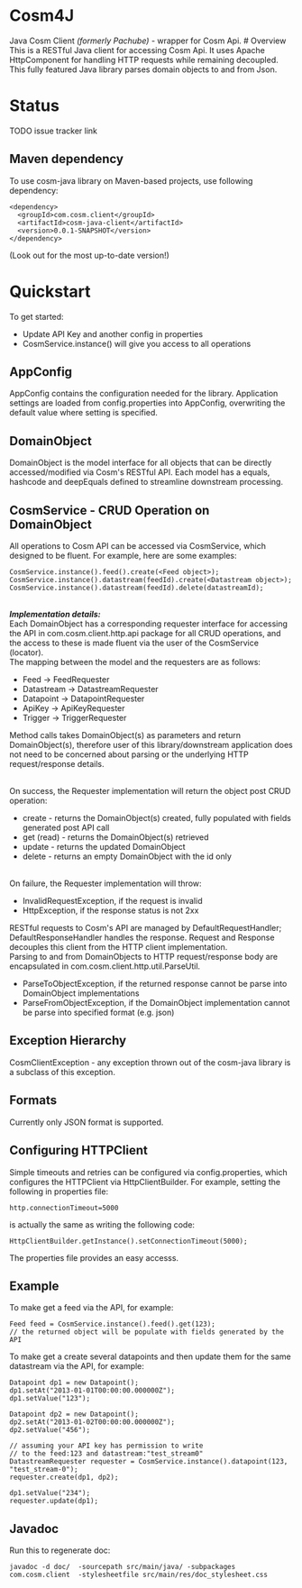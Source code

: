 Cosm4J
=========

<p>
Java Cosm Client <i>(formerly Pachube)</i> - wrapper for Cosm Api. 
# Overview
This is a RESTful Java client for accessing Cosm Api. It uses Apache HttpComponent for handling HTTP requests while remaining decoupled. This fully featured Java library parses domain objects to and from Json.

# Status

TODO issue tracker link

## Maven dependency

To use cosm-java library on Maven-based projects, use following dependency:

    <dependency>
      <groupId>com.cosm.client</groupId>
      <artifactId>cosm-java-client</artifactId>
      <version>0.0.1-SNAPSHOT</version>
    </dependency>

(Look out for the most up-to-date version!)

# Quickstart

To get started:
<ul>
<li>Update API Key and another config in properties</li>
<li>CosmService.instance() will give you access to all operations</li>
</ul>

## AppConfig

AppConfig contains the configuration needed for the library. 
Application settings are loaded from config.properties into AppConfig, overwriting the default value where setting is specified. 

## DomainObject

DomainObject is the model interface for all objects that can be directly accessed/modified via Cosm's RESTful API.
Each model has a equals, hashcode and deepEquals defined to streamline downstream processing.

## CosmService - CRUD Operation on DomainObject

All operations to Cosm API can be accessed via CosmService, which designed to be fluent. For example, here are some examples: 

	CosmService.instance().feed().create(<Feed object>); 
	CosmService.instance().datastream(feedId).create(<Datastream object>); 
	CosmService.instance().datastream(feedId).delete(datastreamId); 


<br/><b><i>Implementation details:</i></b><br/>
Each DomainObject has a corresponding requester interface for accessing the API in com.cosm.client.http.api package for all CRUD operations, and the access to these is made fluent via the user of the CosmService (locator).
<br/>The mapping between the model and the requesters are as follows:
<ul>
<li>Feed -> FeedRequester</li>
<li>Datastream -> DatastreamRequester</li>
<li>Datapoint -> DatapointRequester</li>
<li>ApiKey -> ApiKeyRequester</li>
<li>Trigger -> TriggerRequester</li>
</ul>
Method calls takes DomainObject(s) as parameters and return DomainObject(s), therefore user of this library/downstream application does not need to be concerned about parsing or the underlying HTTP request/response details.

<br/>On success, the Requester implementation will return the object post CRUD operation:
<ul>
<li>create - returns the DomainObject(s) created, fully populated with fields generated post API call</li>
<li>get (read) - returns the DomainObject(s) retrieved</li>
<li>update - returns the updated DomainObject</li>
<li>delete - returns an empty DomainObject with the id only</li>
</ul>

<br/>On failure, the Requester implementation will throw:
<ul>
<li>InvalidRequestException, if the request is invalid</li>
<li>HttpException, if the response status is not 2xx</li>
</ul> 

RESTful requests to Cosm's API are managed by DefaultRequestHandler; DefaultResponseHandler handles the response. Request and Response decouples this client from the HTTP client implementation.   
Parsing to and from DomainObjects to HTTP request/response body are encapsulated in com.cosm.client.http.util.ParseUtil. 
* ParseToObjectException, if the returned response cannot be parse into DomainObject implementations
* ParseFromObjectException, if the DomainObject implementation cannot be parse into specified format (e.g. json)

## Exception Hierarchy

CosmClientException - any exception thrown out of the cosm-java library is a subclass of this exception.

## Formats

Currently only JSON format is supported.

## Configuring HTTPClient

Simple timeouts and retries can be configured via config.properties, which configures the HTTPClient via HttpClientBuilder. 
For example, setting the following in properties file:

	http.connectionTimeout=5000 

is actually the same as writing the following code:

	HttpClientBuilder.getInstance().setConnectionTimeout(5000);
	
The properties file provides an easy accesss.
	
## Example

To make get a feed via the API, for example:

	Feed feed = CosmService.instance().feed().get(123);
	// the returned object will be populate with fields generated by the API

To make get a create several datapoints and then update them for the same datastream via the API, for example:

	Datapoint dp1 = new Datapoint();
	dp1.setAt("2013-01-01T00:00:00.000000Z");
	dp1.setValue("123");

	Datapoint dp2 = new Datapoint();
	dp2.setAt("2013-01-02T00:00:00.000000Z");
	dp2.setValue("456");

	// assuming your API key has permission to write 
	// to the feed:123 and datastream:"test_stream0"
	DatastreamRequester requester = CosmService.instance().datapoint(123, "test_stream-0");
	requester.create(dp1, dp2);
	
	dp1.setValue("234");
	requester.update(dp1);

## Javadoc

Run this to regenerate doc:

	javadoc -d doc/  -sourcepath src/main/java/ -subpackages com.cosm.client  -stylesheetfile src/main/res/doc_stylesheet.css 


